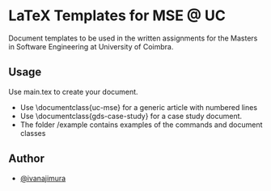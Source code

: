 
# LaTeX Templates for MSE @ UC

Document templates to be used in the written assignments for the Masters in Software Engineering at University of Coimbra.


## Usage

Use main.tex to create your document.
- Use \documentclass{uc-mse} for a generic article with numbered lines
- Use \documentclass{gds-case-study} for a case study document.
- The folder /example contains examples of the commands and document classes

## Author

- [@ivanajimura](https://github.com/ivanajimura/)

